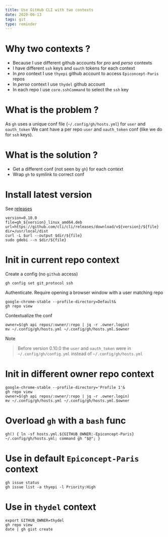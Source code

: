 ```yaml
---
title: Use GitHub CLI with two contexts
date: 2020-06-13
tags: git
type: reminder
---
```


# Why two contexts ?

- Because I use different github accounts for *pro* and *perso* contexts
- I have different `ssh` keys and `oauth` tokens for each context
- In *pro* context I use `thyepi` github account to access `Epiconcept-Paris` repos
- In *perso* context I use `thydel` github account
- In each repo I use `core.sshCommand` to select the `ssh` key

# What is the problem ?

As `gh` uses a unique conf file (`~/.config/gh/hosts.yml`) for `user`
and `oauth_token` We cant have a per repo `user` and `oauth_token`
conf (like we do for `ssh` keys).

# What is the solution ?

- Get a different conf (not seen by `gh`) for each context
- Wrap `gh` to symlink to correct conf

# Install latest version

See [releases](https://github.com/cli/cli/releases "github.com")

```
version=0.10.0
file=gh_${version}_linux_amd64.deb
url=https://github.com/cli/cli/releases/download/v${version}/${file}
dir=/usr/local/dist
curl -L $url --output $dir/${file}
sudo gdebi --n $dir/${file}
```

# Init in current repo context

Create a config (no `github` access)

```
gh config set git_protocol ssh
```

Authenticate. Require opening a browser window with a user matching
repo

```
google-chrome-stable --profile-directory=Default&
gh repo view
```

Contextualize the conf

```
owner=$(gh api repos/:owner/:repo | jq -r .owner.login)
mv ~/.config/gh/hosts.yml ~/.config/gh/hosts.yml.$owner
```

Note

> Before version 0.10.0 the `user` and `oauth_token` were in
> `~/.config/gh/config.yml` instead of `~/.config/gh/hosts.yml`

# Init in different owner repo context

```
google-chrome-stable --profile-directory='Profile 1'&
gh repo view
owner=$(gh api repos/:owner/:repo | jq -r .owner.login)
mv ~/.config/gh/hosts.yml ~/.config/gh/hosts.yml.$owner
```

# Overload `gh` with a `bash` func

```
gh() { ln -sf hosts.yml.${GITHUB_OWNER:-Epiconcept-Paris} ~/.config/gh/hosts.yml; command gh "$@"; }
```

# Use in default `Epiconcept-Paris` context

```
gh issue status
gh issue list -a thyepi -l Priority:High
```

# Use in `thydel` context

```
export GITHUB_OWNER=thydel
gh repo view
date | gh gist create
```
